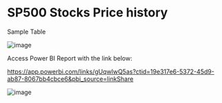 # SP500 Stocks Price history
 
 Sample Table
 
 ![image](https://user-images.githubusercontent.com/66565804/210153309-58c27822-ec37-468b-a84a-e183835e4447.png)


Access Power BI Report with the link below:

https://app.powerbi.com/links/gUqwlwQ5as?ctid=19e317e6-5372-45d9-ab87-8067bb4cbce6&pbi_source=linkShare


![image](https://user-images.githubusercontent.com/66565804/210153250-d5df9045-9c95-422d-a9ac-a2fbe3bea2d0.png)
